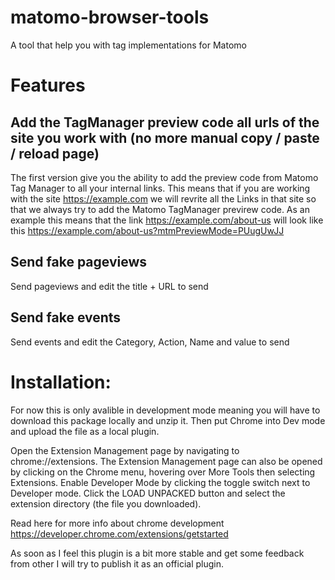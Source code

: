 # matomo-browser-tools
A tool that help you with tag implementations for Matomo

# Features
## Add the TagManager preview code all urls of the site you work with (no more manual copy / paste / reload page)
The first version give you the ability to add the preview code from Matomo Tag Manager to all your internal links.
This means that if you are working with the site https://example.com we will revrite all the Links in that site so that we always try to add the Matomo TagManager previrew code.
As an example this means that the link https://example.com/about-us will look like this https://example.com/about-us?mtmPreviewMode=PUugUwJJ 
## Send fake pageviews
Send pageviews and edit the title + URL to send
## Send fake events
Send events and edit the Category, Action, Name and value to send


# Installation:
For now this is only avalible in development mode meaning you will have to download this package locally and unzip it.
Then put Chrome into Dev mode and upload the file as a local plugin. 

Open the Extension Management page by navigating to chrome://extensions.
The Extension Management page can also be opened by clicking on the Chrome menu, hovering over More Tools then selecting Extensions.
Enable Developer Mode by clicking the toggle switch next to Developer mode.
Click the LOAD UNPACKED button and select the extension directory (the file you downloaded).


Read here for more info about chrome development
https://developer.chrome.com/extensions/getstarted

As soon as I feel this plugin is a bit more stable and get some feedback from other I will try to publish it as an official plugin.

